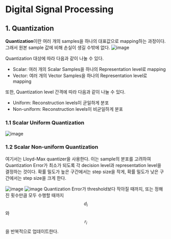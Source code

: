 # Digital Signal Processing
## 1. Quantization
**Quantization**이란 여러 개의 samples을 하나의 대표값으로 mapping하는 과정이다. 그래서 원본 sample 값에 비해 손실이 생길 수밖에 없다. 
![image](https://github.com/user-attachments/assets/cd32d449-ab9b-422e-9de7-74a4dbd4d953)

Quantization 대상에 따라 다음과 같이 나눌 수 있다.
- Scalar: 여러 개의 Scalar Samples을 하나의 Representation level로 mapping
- Vector: 여러 개의 Vector Samples을 하나의 Representation level로 mapping

또한, Quantization level 간격에 따라 다음과 같이 나눌 수 있다.
- Uniform: Reconstruction levels이 균일하게 분포
- Non-uniform: Reconstruction levels이 비균일하게 분포

### 1.1 Scalar Uniform Quantization
![image](https://github.com/user-attachments/assets/c8ae4c3f-885c-4ee0-87d9-f6d4093559af)

### 1.2 Scalar Non-uniform Quantization
여기서는 Lloyd-Max quantizer을 사용한다. 이는 sample의 분포를 고려하여 Quantization Error가 최소가 되도록 각 decision level과 representation level을 결정하는 것이다. 확률 밀도가 높은 구간에서는 step size을 작게, 확률 밀도가 낮은 구간에서는 step size을 크게 한다.

![image](https://github.com/user-attachments/assets/a0a343ac-b94e-4c1f-b45a-4d77478a750d)
![image](https://github.com/user-attachments/assets/d39b8df4-0716-4b82-b7a3-1ec6c5dcede2)
Quantization Error가 threshold보다 작아질 때까지, 또는 정해진 횟수만큼 모두 수행할 때까지 $$d_i$$와 $$r_i$$을 반복적으로 업데이트한다.
